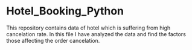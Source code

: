 # Hotel_Booking_Python
This repository contains data of hotel which is suffering from high cancelation rate. In this file I have analyzed the data and find the factors those affecting the order cancelation.
